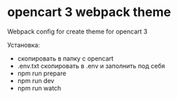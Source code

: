 # opencart 3 webpack theme
Webpack config for create theme for opencart 3

Установка:
 - скопировать в папку с opencart
 - .env.txt скопировать в .env и заполнить под себя
 - npm run prepare
 - npm run dev
 - npm run watch
